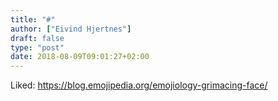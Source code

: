 ```yaml
---
title: "#"
author: ["Eivind Hjertnes"]
draft: false
type: "post"
date: 2018-08-09T09:01:27+02:00
---
```


Liked: <https://blog.emojipedia.org/emojiology-grimacing-face/>
